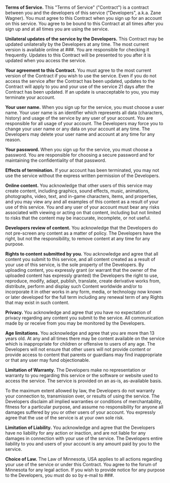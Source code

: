 <b>Terms of Service.</b>
This "Terms of Service" ("Contract") is a contract between you and the developers of this service ("Developers", a.k.a. Zane Wagner). You must agree to this Contract when you sign up for an account on this service. You agree to be bound to this Contract at all times after you sign up and at all times you are using the service.

<b>Unilateral updates of the service by the Developers.</b>
This Contract may be updated unilaterally by the Developers at any time. The most current version is available online at ###. You are responsible for checking it frequently. Updates to this Contract will be presented to you after it is updated when you access the service.

<b>Your agreement to this Contract.</b>
You must agree to the most current version of the Contract if you wish to use the service. Even if you do not access the service after the Contract has been updated, updates to the Contract will apply to you and your use of the service 21 days after the Contract has been updated. If an update is unacceptable to you, you may terminate your account.

<b>Your user name.</b>
When you sign up for the service, you must choose a user name. Your user name is an identifier which represents all data (characters, history) and usage of the service by any user of your account. You are responsible for all usage of your account. The Developers may force you to change your user name or any data on your account at any time. The Developers may delete your user name and account at any time for any reason.

<b>Your password.</b>
When you sign up for the service, you must choose a password. You are responsible for choosing a secure password and for maintaining the confidentiality of that password.

<b>Effects of termination.</b>
If your account has been terminated, you may not use the service without the express written permission of the Developers.

<b>Online content.</b>
You acknowledge that other users of this service may create content, including graphics, sound effects, music, animations, photographs, video, text, and in-game characters, items, and properties, and you may view any and all examples of this content as a result of your use of this service. You and any user of your account must bear any risks associated with viewing or acting on that content, including but not limited to risks that the content may be inaccurate, incomplete, or not useful.

<b>Developers review of content.</b>
You acknowledge that the Developers do not pre-screen any content as a matter of policy. The Developers have the right, but not the responsibility, to remove content at any time for any purpose.

<b>Rights to content submitted by you.</b>
You acknowledge and agree that all content you submit to this service, and all content created as a result of your use of this service, is the sole property of the Developers. By uploading content, you expressly grant (or warrant that the owner of the uploaded content has expressly granted) the Developers the right to use, reproduce, modify, adapt, publish, translate, create derivative works from, distribute, perform and display such Content worldwide and/or to incorporate it in other works in any form, media, or technology now known or later developed for the full term including any renewal term of any Rights that may exist in such content.

<b>Privacy.</b>
You acknowledge and agree that you have no expectation of privacy regarding any content you submit to the service. All communication made by or receive from you may be monitored by the Developers.

<b>Age limitations.</b>
You acknowledge and agree that you are more than 13 years old. At any and all times there may be content available on the service which is inappropriate for children or offensive to users of any age. The Developers will not ensure that other users will not provide content or provide access to content that parents or guardians may find inappropriate or that any user may fund objectionable.

<b>Limitation of Warranty.</b>
The Developers make no representation or warranty to you regarding this service or the software or website used to access the service. The service is provided on an as-is, as-available basis.

To the maximum extent allowed by law, the Developers do not warranty your connection to, transmission over, or results of using the service. The Developers disclaim all implied warranties or conditions of merchantability, fitness for a particular purpose, and assume no responsibility for anyone all damages suffered by you or other users of your account. You expressly agree that the use of the service is at your own sole risk.

<b>Limitation of Liability.</b>
You acknowledge and agree that the Developers have no liability for any action or inaction, and are not liable for any damages in connection with your use of the service. The Developers entire liability to you and users of your account is any amount paid by you to the service.

<b>Choice of Law.</b>
The Law of Minnesota, USA applies to all actions regarding your use of the service or under this Contract. You agree to the forum of Minnesota for any legal action. If you wish to provide notice for any purpose to the Developers, you must do so by e-mail to ###.
